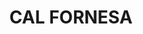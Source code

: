 ---
layout: patrimoni-details
title:  "CAL FORNESA"
alt_title: null
class: "Edifici"
area: null
protection: null
addition_date: null
cat_code: null
cbp_code: "BCIL CH26"
image: "Cal_Fornesa.jpg"
card: null
collections: ["patrimoni-arquitectonic", "bcil-previstos-cbp"]
coordinates:
  - group1:
        - [1.462421112712837, 42.35846203328358]
        - [1.46242152489764, 42.358525875827006]
        - [1.462592294812711, 42.358524619789435]
        - [1.462591806660019, 42.358544640541119]
        - [1.462649772884896, 42.358543749017969]
        - [1.462648186810434, 42.358343454755861]
        - [1.462490233245258, 42.358315154758401]
        - [1.46248099716912, 42.358313257626804]
        - [1.462476185370347, 42.358326023075698]
        - [1.462487773432364, 42.358329516387023]
        - [1.462492081792641, 42.358337397337593]
        - [1.46249825857752, 42.358343634406893]
        - [1.462502068122695, 42.358348900945401]
        - [1.46250570656188, 42.358355416894995]
        - [1.462508350662454, 42.358362336743269]
        - [1.462511028570762, 42.358373638016616]
        - [1.462510705662793, 42.358386880909528]
        - [1.462508153564797, 42.358399259432495]
        - [1.462502034999574, 42.358414667230825]
        - [1.462494028356629, 42.358424834262266]
        - [1.462483375096066, 42.358434913640224]
        - [1.462484562387134, 42.358443900126069]
        - [1.462464853555144, 42.358444678863023]
        - [1.462462478387619, 42.35846133642076]
        - [1.462421112712837, 42.35846203328358]
---